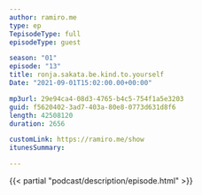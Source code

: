```yaml
---
author: ramiro.me
type: ep
TepisodeType: full
episodeType: guest

season: "01"
episode: "13"
title: ronja.sakata.be.kind.to.yourself
Date: "2021-09-01T15:02:00.00+00:00"

mp3url: 29e94ca4-08d3-4765-b4c5-754f1a5e3203
guid: f5620402-3ad7-403a-80e8-0773d631d8f6
length: 42508120
duration: 2656

customLink: https://ramiro.me/show
itunesSummary:

---
```

{{< partial "podcast/description/episode.html" >}}
